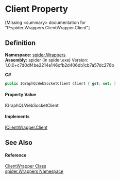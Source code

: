 # Client Property


\[Missing &lt;summary&gt; documentation for "P:spider.Wrappers.ClientWrapper.Client"\]



## Definition
**Namespace:** <a href="06873042-2dc1-a475-b400-72117affe70a">spider.Wrappers</a>  
**Assembly:** spider (in spider.exe) Version: 1.0.0+c7d0df4be2214e146cfb2d406db1cb7a57dc276b

**C#**
``` C#
public IGraphQLWebSocketClient Client { get; set; }
```



#### Property Value
IGraphQLWebSocketClient

#### Implements
<a href="1e413b52-d960-a327-231f-520af558bd58">IClientWrapper.Client</a>  


## See Also


#### Reference
<a href="fc87344c-2af9-3651-e15f-d8446278d725">ClientWrapper Class</a>  
<a href="06873042-2dc1-a475-b400-72117affe70a">spider.Wrappers Namespace</a>  
